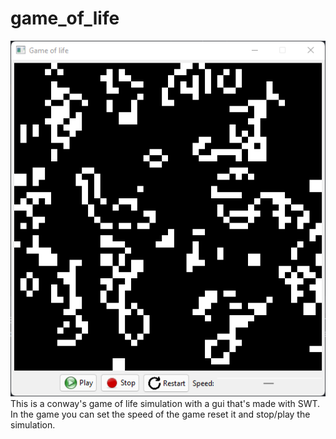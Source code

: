 # game_of_life
![Pictue of the GUI](./docs/img.png)
<br>
This is a conway's game of life simulation with a gui that's made with SWT. In the game you can set the speed of the game reset it and stop/play the simulation.
